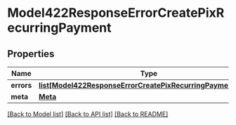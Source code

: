 # Model422ResponseErrorCreatePixRecurringPayment

## Properties
Name | Type | Description | Notes
------------ | ------------- | ------------- | -------------
**errors** | [**list[Model422ResponseErrorCreatePixRecurringPaymentErrors]**](Model422ResponseErrorCreatePixRecurringPaymentErrors.md) |  | 
**meta** | [**Meta**](Meta.md) |  | [optional] 

[[Back to Model list]](../README.md#documentation-for-models) [[Back to API list]](../README.md#documentation-for-api-endpoints) [[Back to README]](../README.md)

